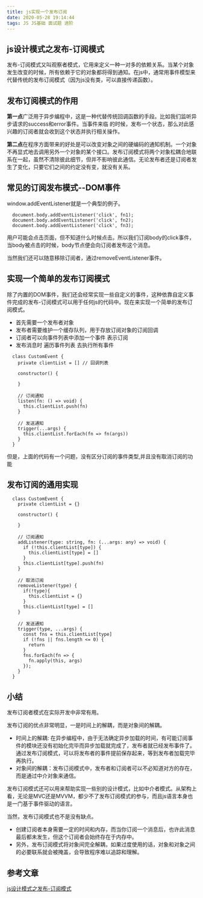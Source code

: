 ```yaml
---
title: js实现一个发布订阅
date: 2020-05-28 19:14:44
tags: JS JS基础 面试题 进阶
---
```


## js设计模式之发布-订阅模式

发布-订阅模式又叫观察者模式，它用来定义一种一对多的依赖关系。当某个对象发生改变的时候，所有依赖于它的对象都将得到通知。在js中，通常用事件模型来代替传统的发布订阅模式（因为js没有类，可以直接传递函数）。



## 发布订阅模式的作用

  **第一点**广泛用于异步编程中，这是一种代替传统回调函数的手段。比如我们监听异步请求的success和error事件。当事件来临 的时候，发布一个状态，那么对此感兴趣的订阅者就会收到这个状态并执行相关操作。
  
  **第二点**在程序方面带来的好处是可以改变对象之间的硬编码的通知机制。一个对象不再显式地去调用另外一个对象的某个接口。发布订阅模式将两个对象松耦合地联系在一起，虽然不清除彼此细节，但并不影响彼此通信。无论发布者还是订阅者发生了变化，只要它们之间的约定没有变，就没有关系。
  

## 常见的订阅发布模式--DOM事件

window.addEventListener就是一个典型的例子。
```
  document.body.addEventListener('click', fn1);
  document.body.addEventListener('click', fn2);
  document.body.addEventListener('click', fn3);
```

用户可能会点击页面，但不知道什么时候点击。所以我们订阅body的click事件，当body被点击的时候，body节点便会向订阅者发布这个消息。

当然我们还可以随意移除订阅者，通过removeEventListener事件。

## 实现一个简单的发布订阅模式

除了内置的DOM事件，我们还会经常实现一些自定义的事件，这种依靠自定义事件完成的发布-订阅模式可以用于任何js的代码中。现在来实现一个简单的发布订阅模式。

- 首先需要一个发布者对象
- 发布者需要维护一个缓存队列，用于存放订阅对象的订阅回调
- 订阅者可以向事件列表中添加一个事件 表示订阅
- 发布消息时 遍历事件列表 去执行所有事件

```
  class CustomEvent {
    private clientList = [] // 回调列表

    constructor() {
      
    }

    // 订阅通知
    listen(fn: () => void) {
      this.clientList.push(fn)
    }

    // 发送通知
    trigger(...args) {
      this.clientList.forEach(fn => fn(args))
    }
  }
```

但是，上面的代码有一个问题，没有区分订阅的事件类型,并且没有取消订阅的功能

## 发布订阅的通用实现


```
  class CustomEvent {
    private clientList = {}

    constructor() {

    }

    // 订阅通知
    addListener(type: string, fn: (...args: any) => void) {
      if (!this.clientList[type]) {
        this.clientList[type] = []
      }
      this.clientList[type].push(fn)
    }

    // 取消订阅
    removeListener(type) {
      if(!type){
        this.clientList = {}
      }
      this.clientList[type] = []
    }

    // 发送通知
    trigger(type, ...args) {
      const fns = this.clientList[type]
      if (!fns || fns.length <= 0) {
        return
      }
      fns.forEach(fn => {
        fn.apply(this, args)
      });
    }
  }
```

## 小结

发布订阅者模式在实际开发中非常有用。

发布订阅的优点非常明显，一是时间上的解耦，而是对象间的解耦。

- 时间上的解耦: 在异步编程中，由于无法确定异步加载的时间，有可能订阅事件的模块还没有初始化完毕而异步加载就完成了，发布者就已经发布事件了。通过发布订阅模式，可以将发布者的事件提前保存起来，等到发布者加载完毕再执行。
- 对象间的解耦：发布订阅模式中，发布者和订阅者可以不必知道对方的存在，而是通过中介对象来通信。

发布订阅模式还可以用来帮助实现一些别的设计模式，比如中介者模式。从架构上看，无论是MVC还是MVVM，都少不了发布订阅模式的参与，而且js语言本身也是一门基于事件驱动的语言。

当然，发布订阅模式也不是没有缺点。

- 创建订阅者本身需要一定的时间和内存，而当你订阅一个消息后，也许此消息最后都未发生，但这个订阅者会始终存在于内存中。
- 另外，发布订阅模式将对象间完全解耦，如果过度使用的话，对象和对象之间的必要联系就会被掩盖，会导致程序难以追踪和理解。

## 参考文章

[js设计模式之发布-订阅模式](https://juejin.im/post/5c44236be51d4511dc72db58)